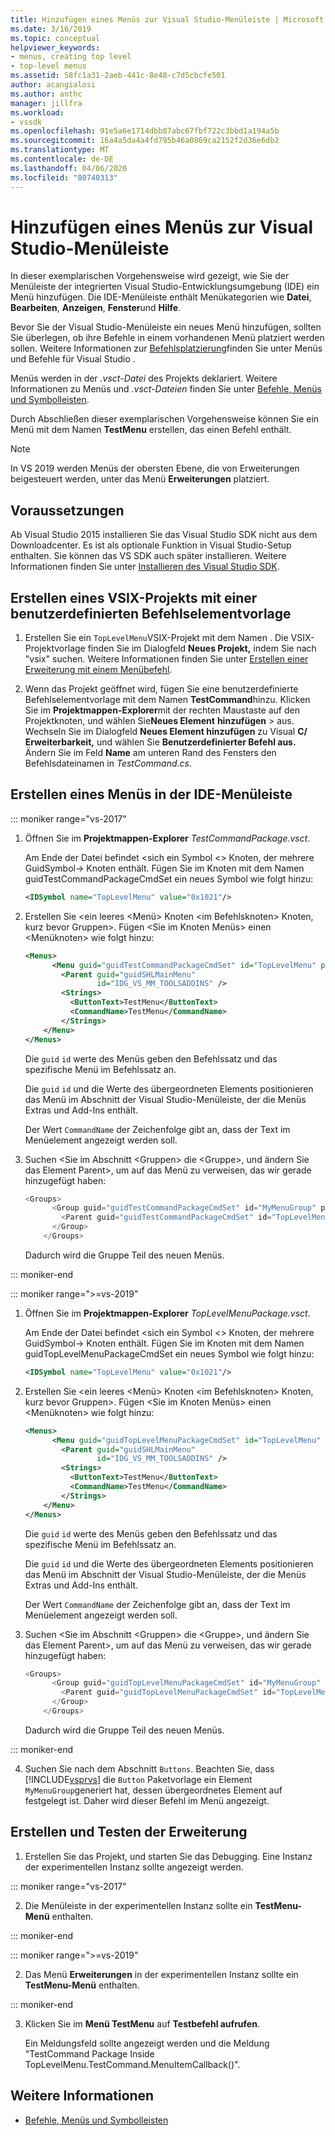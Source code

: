 ```yaml
---
title: Hinzufügen eines Menüs zur Visual Studio-Menüleiste | Microsoft Docs
ms.date: 3/16/2019
ms.topic: conceptual
helpviewer_keywords:
- menus, creating top level
- top-level menus
ms.assetid: 58fc1a31-2aeb-441c-8e48-c7d5cbcfe501
author: acangialosi
ms.author: anthc
manager: jillfra
ms.workload:
- vssdk
ms.openlocfilehash: 91e5a6e1714dbb87abc67fbf722c3bbd1a194a5b
ms.sourcegitcommit: 16a4a5da4a4fd795b46a0869ca2152f2d36e6db2
ms.translationtype: MT
ms.contentlocale: de-DE
ms.lasthandoff: 04/06/2020
ms.locfileid: "80740313"
---
```

# <a name="add-a-menu-to-the-visual-studio-menu-bar"></a>Hinzufügen eines Menüs zur Visual Studio-Menüleiste

In dieser exemplarischen Vorgehensweise wird gezeigt, wie Sie der Menüleiste der integrierten Visual Studio-Entwicklungsumgebung (IDE) ein Menü hinzufügen. Die IDE-Menüleiste enthält Menükategorien wie **Datei**, **Bearbeiten**, **Anzeigen**, **Fenster**und **Hilfe**.

Bevor Sie der Visual Studio-Menüleiste ein neues Menü hinzufügen, sollten Sie überlegen, ob ihre Befehle in einem vorhandenen Menü platziert werden sollen. Weitere Informationen zur [Befehlsplatzierung](../extensibility/ux-guidelines/menus-and-commands-for-visual-studio.md)finden Sie unter Menüs und Befehle für Visual Studio .

Menüs werden in der *.vsct-Datei* des Projekts deklariert. Weitere Informationen zu Menüs und *.vsct-Dateien* finden Sie unter [Befehle, Menüs und Symbolleisten](../extensibility/internals/commands-menus-and-toolbars.md).

Durch Abschließen dieser exemplarischen Vorgehensweise können Sie ein Menü mit dem Namen **TestMenu** erstellen, das einen Befehl enthält.

> [!NOTE]
> In VS 2019 werden Menüs der obersten Ebene, die von Erweiterungen beigesteuert werden, unter das Menü **Erweiterungen** platziert.

## <a name="prerequisites"></a>Voraussetzungen

Ab Visual Studio 2015 installieren Sie das Visual Studio SDK nicht aus dem Downloadcenter. Es ist als optionale Funktion in Visual Studio-Setup enthalten. Sie können das VS SDK auch später installieren. Weitere Informationen finden Sie unter [Installieren des Visual Studio SDK](../extensibility/installing-the-visual-studio-sdk.md).

## <a name="create-a-vsix-project-that-has-a-custom-command-item-template"></a>Erstellen eines VSIX-Projekts mit einer benutzerdefinierten Befehlselementvorlage

1. Erstellen Sie ein `TopLevelMenu`VSIX-Projekt mit dem Namen . Die VSIX-Projektvorlage finden Sie im Dialogfeld **Neues Projekt,** indem Sie nach "vsix" suchen.  Weitere Informationen finden Sie unter [Erstellen einer Erweiterung mit einem Menübefehl](../extensibility/creating-an-extension-with-a-menu-command.md).

2. Wenn das Projekt geöffnet wird, fügen Sie eine benutzerdefinierte Befehlselementvorlage mit dem Namen **TestCommand**hinzu. Klicken Sie im **Projektmappen-Explorer**mit der rechten Maustaste auf den Projektknoten, und wählen Sie**Neues Element** **hinzufügen** >  aus. Wechseln Sie im Dialogfeld **Neues Element hinzufügen** zu Visual **C/ Erweiterbarkeit,** und wählen Sie **Benutzerdefinierter Befehl aus.** Ändern Sie im Feld **Name** am unteren Rand des Fensters den Befehlsdateinamen in *TestCommand.cs*.

## <a name="create-a-menu-on-the-ide-menu-bar"></a>Erstellen eines Menüs in der IDE-Menüleiste

::: moniker range="vs-2017"

1. Öffnen Sie im **Projektmappen-Explorer** *TestCommandPackage.vsct*.

    Am Ende der Datei befindet \<sich ein Symbol \<> Knoten, der mehrere GuidSymbol-> Knoten enthält. Fügen Sie im Knoten mit dem Namen guidTestCommandPackageCmdSet ein neues Symbol wie folgt hinzu:

   ```xml
   <IDSymbol name="TopLevelMenu" value="0x1021"/>
   ```

2. Erstellen Sie \<ein leeres \<Menü> Knoten \<im Befehlsknoten> Knoten, kurz bevor Gruppen>. Fügen \<Sie im Knoten Menüs> einen \<Menüknoten> wie folgt hinzu:

   ```xml
   <Menus>
         <Menu guid="guidTestCommandPackageCmdSet" id="TopLevelMenu" priority="0x700" type="Menu">
           <Parent guid="guidSHLMainMenu"
                   id="IDG_VS_MM_TOOLSADDINS" />
           <Strings>
             <ButtonText>TestMenu</ButtonText>
             <CommandName>TestMenu</CommandName>
           </Strings>
       </Menu>
   </Menus>
   ```

    Die `guid` `id` werte des Menüs geben den Befehlssatz und das spezifische Menü im Befehlssatz an.

    Die `guid` `id` und die Werte des übergeordneten Elements positionieren das Menü im Abschnitt der Visual Studio-Menüleiste, der die Menüs Extras und Add-Ins enthält.

    Der Wert `CommandName` der Zeichenfolge gibt an, dass der Text im Menüelement angezeigt werden soll.

3. Suchen \<Sie im Abschnitt \<Gruppen> die \<Gruppe>, und ändern Sie das Element Parent>, um auf das Menü zu verweisen, das wir gerade hinzugefügt haben:

   ```csharp
   <Groups>
         <Group guid="guidTestCommandPackageCmdSet" id="MyMenuGroup" priority="0x0600">
           <Parent guid="guidTestCommandPackageCmdSet" id="TopLevelMenu"/>
         </Group>
       </Groups>
   ```

    Dadurch wird die Gruppe Teil des neuen Menüs.

::: moniker-end

::: moniker range=">=vs-2019"

1. Öffnen Sie im **Projektmappen-Explorer** *TopLevelMenuPackage.vsct*.

    Am Ende der Datei befindet \<sich ein Symbol \<> Knoten, der mehrere GuidSymbol-> Knoten enthält. Fügen Sie im Knoten mit dem Namen guidTopLevelMenuPackageCmdSet ein neues Symbol wie folgt hinzu:

   ```xml
   <IDSymbol name="TopLevelMenu" value="0x1021"/>
   ```

2. Erstellen Sie \<ein leeres \<Menü> Knoten \<im Befehlsknoten> Knoten, kurz bevor Gruppen>. Fügen \<Sie im Knoten Menüs> einen \<Menüknoten> wie folgt hinzu:

   ```xml
   <Menus>
         <Menu guid="guidTopLevelMenuPackageCmdSet" id="TopLevelMenu" priority="0x700" type="Menu">
           <Parent guid="guidSHLMainMenu"
                   id="IDG_VS_MM_TOOLSADDINS" />
           <Strings>
             <ButtonText>TestMenu</ButtonText>
             <CommandName>TestMenu</CommandName>
           </Strings>
       </Menu>
   </Menus>
   ```

    Die `guid` `id` werte des Menüs geben den Befehlssatz und das spezifische Menü im Befehlssatz an.

    Die `guid` `id` und die Werte des übergeordneten Elements positionieren das Menü im Abschnitt der Visual Studio-Menüleiste, der die Menüs Extras und Add-Ins enthält.

    Der Wert `CommandName` der Zeichenfolge gibt an, dass der Text im Menüelement angezeigt werden soll.

3. Suchen \<Sie im Abschnitt \<Gruppen> die \<Gruppe>, und ändern Sie das Element Parent>, um auf das Menü zu verweisen, das wir gerade hinzugefügt haben:

   ```csharp
   <Groups>
         <Group guid="guidTopLevelMenuPackageCmdSet" id="MyMenuGroup" priority="0x0600">
           <Parent guid="guidTopLevelMenuPackageCmdSet" id="TopLevelMenu"/>
         </Group>
       </Groups>
   ```

    Dadurch wird die Gruppe Teil des neuen Menüs.

::: moniker-end

4. Suchen Sie nach dem Abschnitt `Buttons`. Beachten Sie, dass [!INCLUDE[vsprvs](../code-quality/includes/vsprvs_md.md)] die `Button` Paketvorlage ein Element `MyMenuGroup`generiert hat, dessen übergeordnetes Element auf festgelegt ist. Daher wird dieser Befehl im Menü angezeigt.

## <a name="build-and-test-the-extension"></a>Erstellen und Testen der Erweiterung

1. Erstellen Sie das Projekt, und starten Sie das Debugging. Eine Instanz der experimentellen Instanz sollte angezeigt werden.

::: moniker range="vs-2017"

2. Die Menüleiste in der experimentellen Instanz sollte ein **TestMenu-Menü** enthalten.

::: moniker-end

::: moniker range=">=vs-2019"

2. Das Menü **Erweiterungen** in der experimentellen Instanz sollte ein **TestMenu-Menü** enthalten.

::: moniker-end

3. Klicken Sie im **Menü TestMenu** auf **Testbefehl aufrufen**.

     Ein Meldungsfeld sollte angezeigt werden und die Meldung "TestCommand Package Inside TopLevelMenu.TestCommand.MenuItemCallback()".

## <a name="see-also"></a>Weitere Informationen

- [Befehle, Menüs und Symbolleisten](../extensibility/internals/commands-menus-and-toolbars.md)
